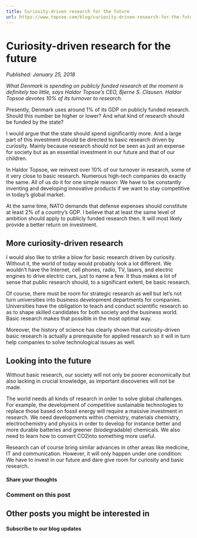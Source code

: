 ```yaml
---
title: Curiosity-driven research for the future
url: https://www.topsoe.com/blog/curiosity-driven-research-for-the-future#main-content
---
```


# Curiosity-driven research for the future

*Published: January 25, 2018*

*What Denmark is spending on publicly funded research at the moment is definitely too little, says Haldor Topsoe’s CEO, Bjerne S. Clausen. Haldor Topsoe devotes 10% of its turnover to research.*

Presently, Denmark uses around 1% of its GDP on publicly funded research. Should this number be higher or lower? And what kind of research should be funded by the state?

I would argue that the state should spend significantly more. And a large part of this investment should be directed to basic research driven by curiosity. Mainly because research should not be seen as just an expense for society but as an essential investment in our future and that of our children.

In Haldor Topsoe, we reinvest over 10% of our turnover in research, some of it very close to basic research. Numerous high-tech companies do exactly the same. All of us do it for one simple reason: We have to be constantly inventing and developing innovative products if we want to stay competitive in today’s global market.

At the same time, NATO demands that defense expenses should constitute at least 2% of a country’s GDP. I believe that at least the same level of ambition should apply to publicly funded research then. It will most likely provide a better return on investment.

## **More curiosity-driven research**

I would also like to strike a blow for basic research driven by curiosity. Without it, the world of today would probably look a lot different. We wouldn’t have the Internet, cell phones, radio, TV, lasers, and electric engines to drive electric cars, just to name a few. It thus makes a lot of sense that public research should, to a significant extent, be basic research.

Of course, there must be room for strategic research as well but let’s not turn universities into business development departments for companies. Universities have the obligation to teach and conduct scientific research so as to shape skilled candidates for both society and the business world. Basic research makes that possible in the most optimal way.

Moreover, the history of science has clearly shown that curiosity-driven basic research is actually a prerequisite for applied research so it will in turn help companies to solve technological issues as well.

## **Looking into the future**

Without basic research, our society will not only be poorer economically but also lacking in crucial knowledge, as important discoveries will not be made.

The world needs all kinds of research in order to solve global challenges. For example, the development of competitive sustainable technologies to replace those based on fossil energy will require a massive investment in research. We need developments within chemistry, materials chemistry, electrochemistry and physics in order to develop for instance better and more durable batteries and greener (biodegradable) chemicals. We also need to learn how to convert CO2into something more useful.

Research can of course bring similar advances in other areas like medicine, IT and communication. However, it will only happen under one condition: We have to invest in our future and dare give room for curiosity and basic research.

[](https://www.topsoe.com/forums-research)

#### Share your thoughts

### Comment on this post

## Other posts you might be interested in

#### Subscribe to our blog updates